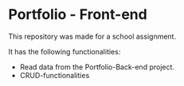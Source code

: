 # Portfolio - Front-end

This repository was made for a school assignment.

It has the following functionalities:
- Read data from the Portfolio-Back-end project.
- CRUD-functionalities
